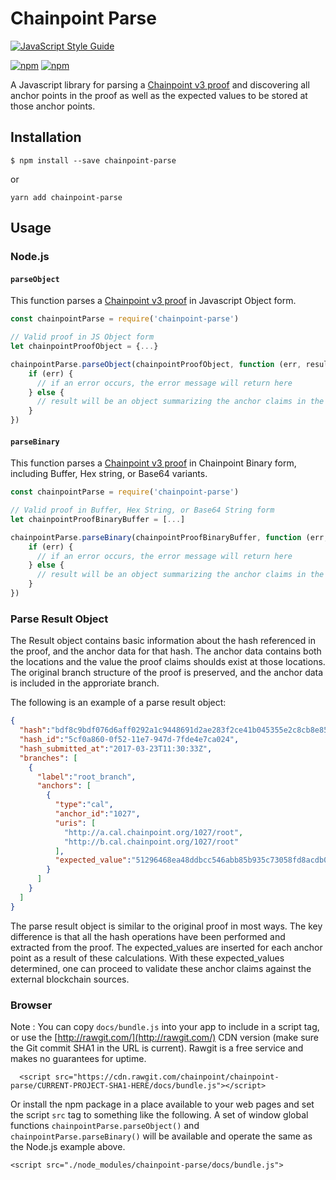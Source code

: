 # Chainpoint Parse

[![JavaScript Style Guide](https://cdn.rawgit.com/feross/standard/master/badge.svg)](https://github.com/feross/standard)

[![npm](https://img.shields.io/npm/l/chainpoint-parse.svg)](https://www.npmjs.com/package/chainpoint-parse)
[![npm](https://img.shields.io/npm/v/chainpoint-parse.svg)](https://www.npmjs.com/package/chainpoint-parse)

A Javascript library for parsing a [Chainpoint v3 proof](https://chainpoint.org/) and discovering all anchor points in the proof as well as the expected values to be stored at those anchor points.

## Installation

```
$ npm install --save chainpoint-parse
```

or

```
yarn add chainpoint-parse
```

## Usage

### Node.js

#### `parseObject`

This function parses a [Chainpoint v3 proof](https://chainpoint.org/) in Javascript Object form.

```js
const chainpointParse = require('chainpoint-parse')

// Valid proof in JS Object form
let chainpointProofObject = {...} 

chainpointParse.parseObject(chainpointProofObject, function (err, result) {
    if (err) {
      // if an error occurs, the error message will return here
    } else {
      // result will be an object summarizing the anchor claims in the proof
    }
})
```

#### `parseBinary`

This function parses a [Chainpoint v3 proof](https://chainpoint.org/) in Chainpoint Binary form, including Buffer, Hex string, or Base64 variants.

```js
const chainpointParse = require('chainpoint-parse')

// Valid proof in Buffer, Hex String, or Base64 String form
let chainpointProofBinaryBuffer = [...] 

chainpointParse.parseBinary(chainpointProofBinaryBuffer, function (err, result) {
    if (err) {
      // if an error occurs, the error message will return here
    } else {
      // result will be an object summarizing the anchor claims in the proof
    }
})
```

### Parse Result Object

The Result object contains basic information about the hash referenced in the proof, and the anchor data for that hash. The anchor data contains both the locations and the value the proof claims shoulds exist at those locations. The original branch structure of the proof is preserved, and the anchor data is included in the approriate branch.

The following is an example of a parse result object: 
```json
{
  "hash":"bdf8c9bdf076d6aff0292a1c9448691d2ae283f2ce41b045355e2c8cb8e85ef2",
  "hash_id":"5cf0a860-0f52-11e7-947d-7fde4e7ca024",
  "hash_submitted_at":"2017-03-23T11:30:33Z",
  "branches": [
    {
      "label":"root_branch",
      "anchors": [
        {
          "type":"cal",
          "anchor_id":"1027",
          "uris": [
            "http://a.cal.chainpoint.org/1027/root",
            "http://b.cal.chainpoint.org/1027/root"
          ],
          "expected_value":"51296468ea48ddbcc546abb85b935c73058fd8acdb0b953da6aa1ae966581a7a"
        }
      ]
    }
  ]
}
```

The parse result object is similar to the original proof in most ways. The key difference is that all the hash operations have been performed and extracted from the proof. The expected\_values are inserted for each anchor point as a result of these calculations. With these expected\_values determined, one can proceed to validate these anchor claims against the external blockchain sources.


### Browser

Note : You can copy `docs/bundle.js` into your app to include in a script tag, or use the [http://rawgit.com/](http://rawgit.com/) CDN version (make sure the Git commit SHA1 in the URL is current). Rawgit is a free service and makes no guarantees for uptime.

```
  <script src="https://cdn.rawgit.com/chainpoint/chainpoint-parse/CURRENT-PROJECT-SHA1-HERE/docs/bundle.js"></script>

```

Or install the npm package in a place available to your web pages and set the script `src` tag to something like the following. A set of window global functions `chainpointParse.parseObject()` and `chainpointParse.parseBinary()` will be available and operate the same as the Node.js example above.


```
<script src="./node_modules/chainpoint-parse/docs/bundle.js">

```
